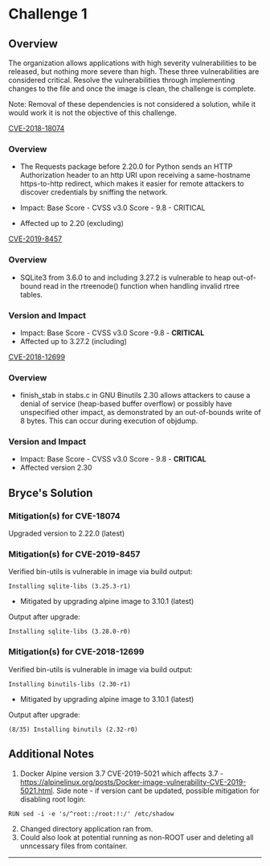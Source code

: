 # Challenge 1

## Overview

The organization allows applications with high severity vulnerabilities to be released, but nothing more severe than high. These three vulnerabilities are considered critical.
Resolve the vulnerabilities through implementing changes to the file and once the image is clean, the challenge is complete.

Note: Removal of these dependencies is not considered a solution, while it would work it is not the objective of this challenge.

[CVE-2018-18074](https://nvd.nist.gov/vuln/detail/CVE-2018-18074)

### Overview

- The Requests package before 2.20.0 for Python sends an HTTP Authorization header to an http URI upon receiving a same-hostname https-to-http redirect, which makes it easier for remote attackers to discover credentials by sniffing the network.

- Impact: Base Score - CVSS v3.0 Score - 9.8 - CRITICAL
- Affected up to 2.20 (excluding)

[CVE-2019-8457](https://nvd.nist.gov/vuln/detail/CVE-2019-8457)

### Overview

- SQLite3 from 3.6.0 to and including 3.27.2 is vulnerable to heap out-of-bound read in the rtreenode() function when handling invalid rtree tables.

### Version and Impact

- Impact: Base Score - CVSS v3.0 Score -9.8 - **CRITICAL**
- Affected up to 3.27.2 (including)

[CVE-2018-12699](https://nvd.nist.gov/vuln/detail/CVE-2018-12699)

### Overview

- finish_stab in stabs.c in GNU Binutils 2.30 allows attackers to cause a denial of service (heap-based buffer overflow) or possibly have unspecified other impact, as demonstrated by an out-of-bounds write of 8 bytes. This can occur during execution of objdump.

### Version and Impact

- Impact: Base Score - CVSS v3.0 Score - 9.8 - **CRITICAL**
- Affected version 2.30

## Bryce's Solution

### Mitigation(s) for CVE-18074

Upgraded version to 2.22.0 (latest)

### Mitigation(s) for CVE-2019-8457

Verified bin-utils is vulnerable in image via build output:

```
Installing sqlite-libs (3.25.3-r1)
```

- Mitigated by upgrading alpine image to 3.10.1 (latest)

Output after upgrade:

```
Installing sqlite-libs (3.28.0-r0)
```

### Mitigation(s) for CVE-2018-12699

Verified bin-utils is vulnerable in image via build output:

```
Installing binutils-libs (2.30-r1)
```

- Mitigated by upgrading alpine image to 3.10.1 (latest)

Output after upgrade:

```
(8/35) Installing binutils (2.32-r0)
```

## Additional Notes

1. Docker Alpine version 3.7 CVE-2019-5021 which affects 3.7 - https://alpinelinux.org/posts/Docker-image-vulnerability-CVE-2019-5021.html. Side note - if version cant be updated, possible mitigation for disabling root login:

```
RUN sed -i -e 's/^root::/root:!:/' /etc/shadow
```

2. Changed directory application ran from.
3. Could also look at potential running as non-ROOT user and deleting all unncessary files from container.

---
